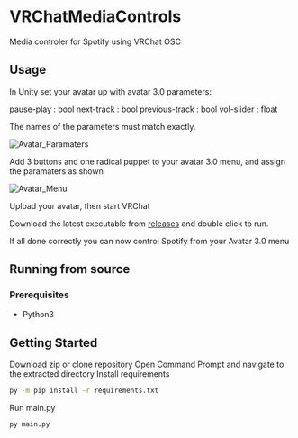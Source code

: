 # VRChatMediaControls

Media controler for Spotify using VRChat OSC

## Usage

In Unity set your avatar up with avatar 3.0 parameters:

  pause-play : bool
  next-track : bool
  previous-track : bool
  vol-slider : float

The names of the parameters must match exactly.

![Avatar_Paramaters](https://user-images.githubusercontent.com/21070138/157577856-77a88efb-c6fd-4dec-b2e2-784223fb4f37.png)

Add 3 buttons and one radical puppet to your avatar 3.0 menu, and assign the paramaters as shown

![Avatar_Menu](https://user-images.githubusercontent.com/21070138/157578170-08f8be5e-4c48-43cb-8169-55da703bac62.png)

Upload your avatar, then start VRChat

Download the latest executable from [releases](https://github.com/Jakhaxz/VRChatMediaControls/releases) and double click to run.

If all done correctly you can now control Spotify from your Avatar 3.0 menu

## Running from source

### Prerequisites
- Python3

## Getting Started

Download zip or clone repository
Open Command Prompt and navigate to the extracted directory
Install requirements
  ```bash
  py -m pip install -r requirements.txt
  ```
Run main.py
  ```bash
  py main.py
  ```
  
